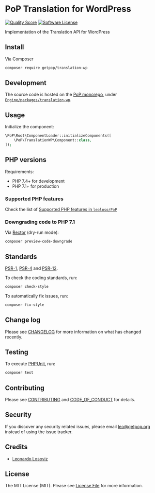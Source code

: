 # PoP Translation for WordPress

<!-- [![Build Status][ico-travis]][link-travis] -->
[![Quality Score][ico-code-quality]][link-code-quality]
[![Software License][ico-license]](LICENSE.md)

<!--
[![Latest Version on Packagist][ico-version]][link-packagist]
[![Coverage Status][ico-scrutinizer]][link-scrutinizer]
[![Total Downloads][ico-downloads]][link-downloads]
-->

Implementation of the Translation API for WordPress

## Install

Via Composer

``` bash
composer require getpop/translation-wp
```

## Development

The source code is hosted on the [PoP monorepo](https://github.com/leoloso/PoP), under [`Engine/packages/translation-wp`](https://github.com/leoloso/PoP/tree/master/layers/Engine/packages/translation-wp).

## Usage

Initialize the component:

``` php
\PoP\Root\ComponentLoader::initializeComponents([
    \PoP\TranslationWP\Component::class,
]);
```

## PHP versions

Requirements:

- PHP 7.4+ for development
- PHP 7.1+ for production

### Supported PHP features

Check the list of [Supported PHP features in `leoloso/PoP`](https://github.com/leoloso/PoP/#supported-php-features)

### Downgrading code to PHP 7.1

Via [Rector](https://github.com/rectorphp/rector) (dry-run mode):

```bash
composer preview-code-downgrade
```

## Standards

[PSR-1](https://www.php-fig.org/psr/psr-1), [PSR-4](https://www.php-fig.org/psr/psr-4) and [PSR-12](https://www.php-fig.org/psr/psr-12).

To check the coding standards, run:

``` bash
composer check-style
```

To automatically fix issues, run:

``` bash
composer fix-style
```

## Change log

Please see [CHANGELOG](CHANGELOG.md) for more information on what has changed recently.

## Testing

To execute [PHPUnit](https://phpunit.de/), run:

``` bash
composer test
```

## Contributing

Please see [CONTRIBUTING](CONTRIBUTING.md) and [CODE_OF_CONDUCT](CODE_OF_CONDUCT.md) for details.

## Security

If you discover any security related issues, please email leo@getpop.org instead of using the issue tracker.

## Credits

- [Leonardo Losoviz][link-author]

## License

The MIT License (MIT). Please see [License File](LICENSE.md) for more information.

[ico-version]: https://img.shields.io/packagist/v/getpop/translation-wp.svg?style=flat-square
[ico-license]: https://img.shields.io/badge/license-MIT-brightgreen.svg?style=flat-square
[ico-travis]: https://img.shields.io/travis/getpop/translation-wp/master.svg?style=flat-square
[ico-scrutinizer]: https://img.shields.io/scrutinizer/coverage/g/getpop/translation-wp.svg?style=flat-square
[ico-code-quality]: https://img.shields.io/scrutinizer/g/getpop/translation-wp.svg?style=flat-square
[ico-downloads]: https://img.shields.io/packagist/dt/getpop/translation-wp.svg?style=flat-square

[link-packagist]: https://packagist.org/packages/getpop/translation-wp
[link-travis]: https://travis-ci.org/getpop/translation-wp
[link-scrutinizer]: https://scrutinizer-ci.com/g/getpop/translation-wp/code-structure
[link-code-quality]: https://scrutinizer-ci.com/g/getpop/translation-wp
[link-downloads]: https://packagist.org/packages/getpop/translation-wp
[link-contributors]: ../../../../../../contributors
[link-author]: https://github.com/leoloso
